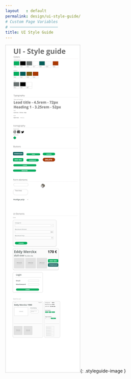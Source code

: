 ```yaml
---
layout   : default
permalink: design/ui-style-guide/
# Custom Page Variables
# ─────────────────────
title: UI Style Guide
---
```



![afbeelding](../../assets/images/ui_styleguide/ui_styleguide.JPG){: .styleguide-image }  
